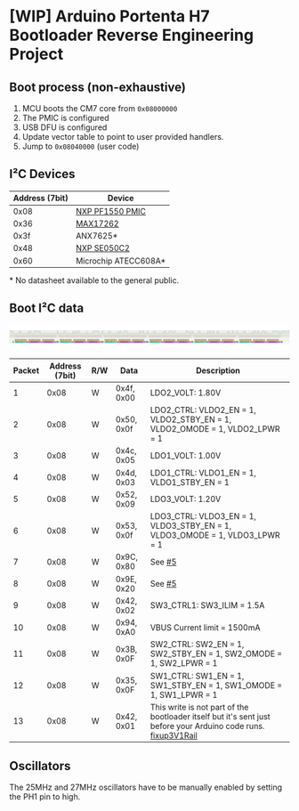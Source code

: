 # [WIP] Arduino Portenta H7 Bootloader Reverse Engineering Project

## Boot process (non-exhaustive)

1. MCU boots the CM7 core from `0x08000000`
2. The PMIC is configured
3. USB DFU is configured
3. Update vector table to point to user provided handlers.
4. Jump to `0x08040000` (user code)



## I²C Devices

| Address (7bit) | Device                                   |
| -------------- | ---------------------------------------- |
| 0x08           | [NXP PF1550 PMIC](datasheets/PF1550.pdf) |
| 0x36           | [MAX17262](datasheets/MAX17262.pdf)      |
| 0x3f           | ANX7625*                                 |
| 0x48           | [NXP SE050C2](datasheets/SE050.pdf)      |
| 0x60           | Microchip ATECC608A*                     |

\* No datasheet available to the general public.

## Boot I²C data

![i2c boot pmic data](images/boot_i2c_pmic.png)

| Packet | Address (7bit) | R/W | Data | Description |
| ------ | -------------- | --- | ---- | ----------- |
| 1      | 0x08           | W   | 0x4f, 0x00 | LDO2_VOLT: 1.80V |
| 2      | 0x08           | W   | 0x50, 0x0f | LDO2_CTRL: VLDO2_EN = 1, VLDO2_STBY_EN = 1, VLDO2_OMODE = 1, VLDO2_LPWR = 1 |
| 3      | 0x08           | W   | 0x4c, 0x05 | LDO1_VOLT: 1.00V |
| 4      | 0x08           | W   | 0x4d, 0x03 | LDO1_CTRL: VLDO1_EN = 1, VLDO1_STBY_EN = 1 |
| 5      | 0x08           | W   | 0x52, 0x09 | LDO3_VOLT: 1.20V |
| 6      | 0x08           | W   | 0x53, 0x0f | LDO3_CTRL: VLDO3_EN = 1, VLDO3_STBY_EN = 1, VLDO3_OMODE = 1, VLDO3_LPWR = 1 |
| 7      | 0x08           | W   | 0x9C, 0x80 | See [#5](https://github.com/olback/h7-bootloader-rev/issues/5) |
| 8      | 0x08           | W   | 0x9E, 0x20 | See [#5](https://github.com/olback/h7-bootloader-rev/issues/5) |
| 9      | 0x08           | W   | 0x42, 0x02 | SW3_CTRL1: SW3_ILIM = 1.5A |
| 10     | 0x08           | W   | 0x94, 0xA0 | VBUS Current limit = 1500mA |
| 11     | 0x08           | W   | 0x3B, 0x0F | SW2_CTRL: SW2_EN = 1, SW2_STBY_EN = 1, SW2_OMODE = 1, SW2_LPWR = 1 |
| 12     | 0x08           | W   | 0x35, 0x0F | SW1_CTRL: SW1_EN = 1, SW1_STBY_EN = 1, SW1_OMODE = 1, SW1_LPWR = 1 |
| 13     | 0x08           | W   | 0x42, 0x01 | This write is not part of the bootloader itself but it's sent just before your Arduino code runs. [fixup3V1Rail](https://github.com/arduino/ArduinoCore-mbed/blob/8d5510ad677ff84dcfbc0fe9626c9d1cb4329763/variants/PORTENTA_H7_M7/variant.cpp#L230) |

## Oscillators

The 25MHz and 27MHz oscillators have to be manually enabled by setting the PH1 pin to high.

